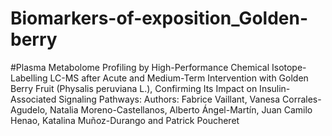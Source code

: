 # Biomarkers-of-exposition_Golden-berry

#Plasma Metabolome Profiling by High-Performance Chemical Isotope-Labelling LC-MS after Acute and Medium-Term 
Intervention with Golden Berry Fruit (Physalis peruviana L.), Confirming Its Impact on Insulin-Associated 
Signaling Pathways: Authors: Fabrice Vaillant, Vanesa Corrales-Agudelo, Natalia Moreno-Castellanos, Alberto Ángel-Martín, 
Juan Camilo Henao, Katalina Muñoz-Durango and Patrick Poucheret
